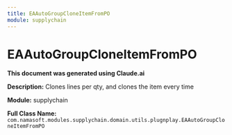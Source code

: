 ```yaml
---
title: EAAutoGroupCloneItemFromPO
module: supplychain
---
```



<div class='entity-flows'>

# EAAutoGroupCloneItemFromPO

**This document was generated using Claude.ai**

**Description:** Clones lines per qty, and clones the item every time

**Module:** supplychain

**Full Class Name:** `com.namasoft.modules.supplychain.domain.utils.plugnplay.EAAutoGroupCloneItemFromPO`


</div>

